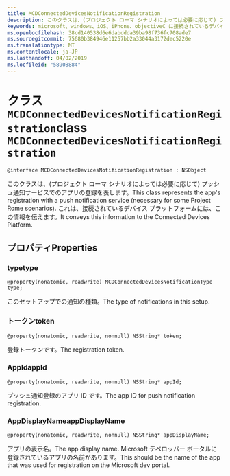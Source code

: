 ```yaml
---
title: MCDConnectedDevicesNotificationRegistration
description: このクラスは、(プロジェクト ローマ シナリオによっては必要に応じて) プッシュ通知サービスでのアプリの登録を表します。
keywords: microsoft、windows、iOS、iPhone、objectiveC に接続されているデバイス、プロジェクトのローマ
ms.openlocfilehash: 38cd140538d6e6dabddda39ba98f736fc708ade7
ms.sourcegitcommit: 75680b384946e11257bb2a33044a3172dec5220e
ms.translationtype: MT
ms.contentlocale: ja-JP
ms.lasthandoff: 04/02/2019
ms.locfileid: "58908884"
---
```

# <a name="class-mcdconnecteddevicesnotificationregistration"></a><span data-ttu-id="1f7f9-104">クラス `MCDConnectedDevicesNotificationRegistration`</span><span class="sxs-lookup"><span data-stu-id="1f7f9-104">class `MCDConnectedDevicesNotificationRegistration`</span></span> 

```
@interface MCDConnectedDevicesNotificationRegistration : NSObject
```  
 <span data-ttu-id="1f7f9-105">このクラスは、(プロジェクト ローマ シナリオによっては必要に応じて) プッシュ通知サービスでのアプリの登録を表します。</span><span class="sxs-lookup"><span data-stu-id="1f7f9-105">This class represents the app's registration with a push notification service (necessary for some Project Rome scenarios).</span></span> <span data-ttu-id="1f7f9-106">これは、接続されているデバイス プラットフォームには、この情報を伝えます。</span><span class="sxs-lookup"><span data-stu-id="1f7f9-106">It conveys this information to the Connected Devices Platform.</span></span>

## <a name="properties"></a><span data-ttu-id="1f7f9-107">プロパティ</span><span class="sxs-lookup"><span data-stu-id="1f7f9-107">Properties</span></span>

### <a name="type"></a><span data-ttu-id="1f7f9-108">type</span><span class="sxs-lookup"><span data-stu-id="1f7f9-108">type</span></span>
`@property(nonatomic, readwrite) MCDConnectedDevicesNotificationType type;`

<span data-ttu-id="1f7f9-109">このセットアップでの通知の種類。</span><span class="sxs-lookup"><span data-stu-id="1f7f9-109">The type of notifications in this setup.</span></span>

### <a name="token"></a><span data-ttu-id="1f7f9-110">トークン</span><span class="sxs-lookup"><span data-stu-id="1f7f9-110">token</span></span>
`@property(nonatomic, readwrite, nonnull) NSString* token;`

<span data-ttu-id="1f7f9-111">登録トークンです。</span><span class="sxs-lookup"><span data-stu-id="1f7f9-111">The registration token.</span></span>

### <a name="appid"></a><span data-ttu-id="1f7f9-112">AppId</span><span class="sxs-lookup"><span data-stu-id="1f7f9-112">appId</span></span>
`@property(nonatomic, readwrite, nonnull) NSString* appId;`

<span data-ttu-id="1f7f9-113">プッシュ通知登録のアプリ ID です。</span><span class="sxs-lookup"><span data-stu-id="1f7f9-113">The app ID for push notification registration.</span></span>

### <a name="appdisplayname"></a><span data-ttu-id="1f7f9-114">AppDisplayName</span><span class="sxs-lookup"><span data-stu-id="1f7f9-114">appDisplayName</span></span>
`@property(nonatomic, readwrite, nonnull) NSString* appDisplayName;`

<span data-ttu-id="1f7f9-115">アプリの表示名。</span><span class="sxs-lookup"><span data-stu-id="1f7f9-115">The app display name.</span></span> <span data-ttu-id="1f7f9-116">Microsoft デベロッパー ポータルに登録されているアプリの名前があります。</span><span class="sxs-lookup"><span data-stu-id="1f7f9-116">This should be the name of the app that was used for registration on the Microsoft dev portal.</span></span>